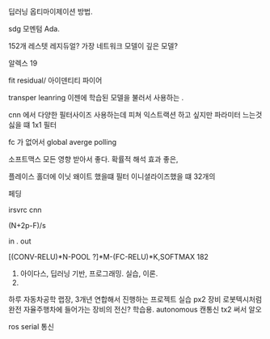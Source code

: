 #


딥러닝 옵티마이제이션 방법.

sdg 모멘텀 Ada.

152개 레스텟 레지듀얼? 가장 네트워크 모델이 깊은 모델?

알렉스 19


fit residual/ 아이덴티티 파이어

transper leanring  이젠에 학습된 모델을 불러서 사용하는 .

cnn 에서 다양한 필터사이즈 사용하는데 피쳐 익스트랙션 하고 싶지만 파라미터 느는것 싫을 떄 1x1 필터

fc 가 없어서 global averge polling



소프트맥스 모든 영향 받아서 좋다. 확률적 해석 효과 좋은, 

플레이스 홀더에 이닛 왜이트 했을떄 필터 이니셜라이즈했을 떄 32개의 

페딩 

irsvrc cnn 


(N+2p-F)/s

in . out 

[(CONV-RELU)*N-POOL ?]*M-(FC-RELU)*K,SOFTMAX
182 

1. 아이다스, 딥러닝 기반, 프로그래밍. 실습, 이론.
2. 

하루 자동차공학 랩장, 3개년 연합해서 진행하는 프로젝트
실습 px2 장비 로봇텍시처럼 완전 자율주행차에 들어가는 장비의 전신? 학습용.
autonomous 캔통신 tx2 써서 알오

ros serial 통신